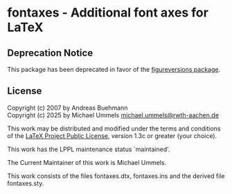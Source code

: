 # fontaxes - Additional font axes for LaTeX

## Deprecation Notice

This package has been deprecated in favor of the
[figureversions package](https://ctan.org/pkg/figureversions).

## License

Copyright (c) 2007 by Andreas Buehmann  
Copyright (c) 2025 by Michael Ummels <michael.ummels@rwth-aachen.de>

This work may be distributed and modified under the terms and conditions of the
[LaTeX Project Public License](https://www.latex-project.org/lppl/),
version 1.3c or greater (your choice).

This work has the LPPL maintenance status `maintained'.

The Current Maintainer of this work is Michael Ummels.

This work consists of the files fontaxes.dtx, fontaxes.ins and
the derived file fontaxes.sty.
